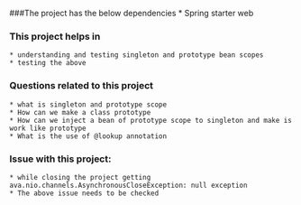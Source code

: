 ###The project has the below dependencies
	* Spring starter web
	
### This project helps in
	* understanding and testing singleton and prototype bean scopes
	* testing the above
	
### Questions related to this project
	* what is singleton and prototype scope
	* How can we make a class prototype
	* How can we inject a bean of prototype scope to singleton and make is work like prototype
	* What is the use of @lookup annotation
	
### Issue with this project:
	* while closing the project getting ava.nio.channels.AsynchronousCloseException: null exception
	* The above issue needs to be checked